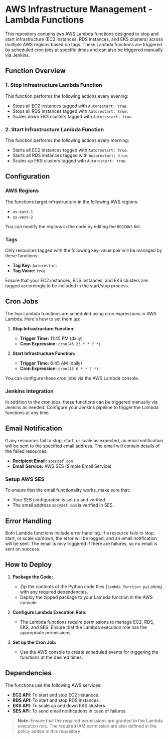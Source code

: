 # AWS Infrastructure Management - Lambda Functions

This repository contains two AWS Lambda functions designed to stop and start infrastructure (EC2 instances, RDS instances, and EKS clusters) across multiple AWS regions based on tags. These Lambda functions are triggered by scheduled cron jobs at specific times and can also be triggered manually via Jenkins.

## Function Overview

### 1. Stop Infrastructure Lambda Function
This function performs the following actions every evening:
- Stops all EC2 instances tagged with `Autorestart: true`.
- Stops all RDS instances tagged with `Autorestart: true`.
- Scales down EKS clusters tagged with `Autorestart: true`.

### 2. Start Infrastructure Lambda Function
This function performs the following actions every morning:
- Starts all EC2 instances tagged with `Autorestart: true`.
- Starts all RDS instances tagged with `Autorestart: true`.
- Scales up EKS clusters tagged with `Autorestart: true`.

## Configuration

### AWS Regions
The functions target infrastructure in the following AWS regions:
- `us-east-1`
- `us-west-2`

You can modify the regions in the code by editing the `REGIONS` list.

### Tags
Only resources tagged with the following key-value pair will be managed by these functions:
- **Tag Key:** `Autorestart`
- **Tag Value:** `true`

Ensure that your EC2 instances, RDS instances, and EKS clusters are tagged accordingly to be included in the start/stop process.

## Cron Jobs

The two Lambda functions are scheduled using cron expressions in AWS Lambda. Here's how to set them up:

1. **Stop Infrastructure Function:** 
   - **Trigger Time:** 11:45 PM (daily)
   - **Cron Expression:** `cron(45 23 * * ? *)`

2. **Start Infrastructure Function:**
   - **Trigger Time:** 6:45 AM (daily)
   - **Cron Expression:** `cron(45 6 * * ? *)`

You can configure these cron jobs via the AWS Lambda console.

### Jenkins Integration

In addition to the cron jobs, these functions can be triggered manually via Jenkins as needed. Configure your Jenkins pipeline to trigger the Lambda functions at any time.

## Email Notification

If any resources fail to stop, start, or scale as expected, an email notification will be sent to the specified email address. The email will contain details of the failed resources.

- **Recipient Email:** `abc@def.com`
- **Email Service:** AWS SES (Simple Email Service)

### Setup AWS SES
To ensure that the email functionality works, make sure that:
- Your SES configuration is set up and verified.
- The email address `abc@def.com` is verified in SES.

## Error Handling

Both Lambda functions include error handling. If a resource fails to stop, start, or scale up/down, the error will be logged, and an email notification will be sent. The email is only triggered if there are failures, so no email is sent on success.

## How to Deploy

1. **Package the Code:**
   - Zip the contents of the Python code files (`lambda_function.py`) along with any required dependencies.
   - Deploy the zipped package to your Lambda function in the AWS console.

2. **Configure Lambda Execution Role:**
   - The Lambda functions require permissions to manage EC2, RDS, EKS, and SES. Ensure that the Lambda execution role has the appropriate permissions.

3. **Set up the Cron Job:**
   - Use the AWS console to create scheduled events for triggering the functions at the desired times.

## Dependencies

The functions use the following AWS services:
- **EC2 API**: To start and stop EC2 instances.
- **RDS API**: To start and stop RDS instances.
- **EKS API**: To scale up and down EKS clusters.
- **SES API**: To send email notifications in case of failures.

> **Note** :Ensure that the required permissions are granted to the Lambda execution role. The required IAM permission are also defined in the policy added in this repository

